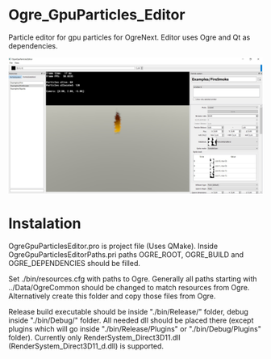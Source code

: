 # Ogre_GpuParticles_Editor

Particle editor for gpu particles for OgreNext.
Editor uses Ogre and Qt as dependencies.

![screen](screens/OgreGpuParticlesEditor_screen.jpg 'Screen')

# Instalation

OgreGpuParticlesEditor.pro is project file (Uses QMake). Inside OgreGpuParticlesEditorPaths.pri paths OGRE_ROOT, OGRE_BUILD and OGRE_DEPENDENCIES should be filled.

Set ./bin/resources.cfg with paths to Ogre. Generally all paths starting with ../Data/OgreCommon should be changed to match resources from Ogre.
Alternatively create this folder and copy those files from Ogre.

Release build executable should be inside "./bin/Release/" folder, debug inside "./bin/Debug/" folder.
All needed dll should be placed there (except plugins which will go inside "./bin/Release/Plugins" or "./bin/Debug/Plugins" folder).
Currently only RenderSystem_Direct3D11.dll (RenderSystem_Direct3D11_d.dll) is supported.
